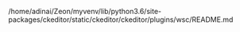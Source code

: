 /home/adinai/Zeon/myvenv/lib/python3.6/site-packages/ckeditor/static/ckeditor/ckeditor/plugins/wsc/README.md